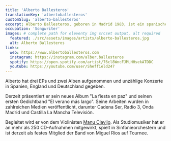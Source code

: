 ```yaml
---
title: 'Alberto Ballesteros'
translationKey: 'albertoballesteros'
customSlug: 'alberto-ballesteros'
excerpt: Alberto Ballesteros, geboren in Madrid 1983, ist ein spanischer Songwriter. Die Bandbreite seiner Stile bewegt sich zwischen Pop, Rock und Folk.
occupation: 'Songwriter'
images: # complete path for eleventy img srcset output, alt required
  featured: ./src/assets/images/artists/alberto-ballesteros.jpg
  alt: Alberto Ballesteros
links:
  web: https://www.albertoballesteros.com
  instagram: https://instagram.com/alber.ballesteros
  spotify: https://open.spotify.com/artist/76cl8WncFJMLHHsekATDDC
  youtube: https://youtube.com/user/Sheffield247
---
```


Alberto hat drei EPs und zwei Alben aufgenommen und unzählige Konzerte in Spanien, England und Deutschland gegeben.

Derzeit präsentiert er sein neues Album "La fiesta en paz" und seinen ersten Gedichtband "El verano más largo". Seine Arbeiten wurden in zahlreichen Medien veröffentlicht, darunter Cadena Ser, Radio 3, Onda Madrid und Castilla La Mancha Televisión.

Begleitet wird er von dem Violinisten <a href="https://www.manuclavijo.com/" target="_blank" rel="nofollow">Manu Clavijo</a>. Als Studiomusiker hat er an mehr als 250 CD-Aufnahmen mitgewirkt, spielt in Sinfonieorchestern und ist derzeit als festes Mitglied der Band von Miguel Ríos auf Tournee.
